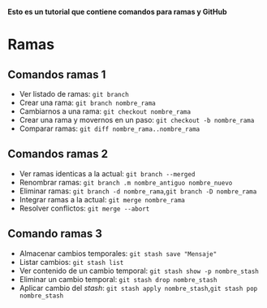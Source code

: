 **Esto es un tutorial que contiene comandos para ramas y GitHub**

# Ramas 

## Comandos ramas 1

* Ver listado de ramas: `git branch`
* Crear una rama: `git branch nombre_rama`
* Cambiarnos a una rama: `git checkout nombre_rama`
* Crear una rama y movernos en un paso: `git checkout -b nombre_rama`
* Comparar ramas: `git diff nombre_rama..nombre_rama`

## Comandos ramas 2

* Ver ramas identicas a la actual: `git branch --merged` 
* Renombrar ramas: `git branch .m nombre_antiguo nombre_nuevo`
* Eliminar ramas: `git branch -d nombre_rama`,`git branch -D nombre_rama`
* Integrar ramas a la actual: `git merge nombre_rama` 
* Resolver conflictos: `git merge --abort`

## Comando ramas 3

* Almacenar cambios temporales: `git stash save "Mensaje"`
* Listar cambios: `git stash list`
* Ver contenido de un cambio temporal: `git stash show -p nombre_stash`
* Eliminar un cambio temporal: `git stash drop nombre_stash`
* Aplicar cambio del *stash*: `git stash apply nombre_stash`,`git stash pop nombre_stash` 
